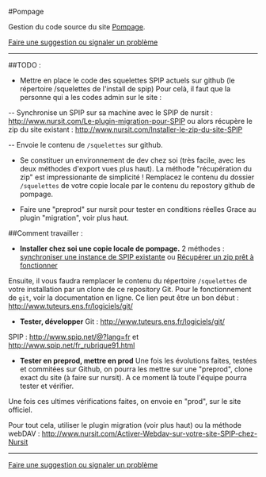 #Pompage

Gestion du code source du site [Pompage](htp://pompage.net/).

[Faire une suggestion ou signaler un problème](https://github.com/pompage/site/issues)

____

##TODO :

- Mettre en place le code des squelettes SPIP actuels sur github (le répertoire /squelettes de l'install de spip)
Pour celà, il faut que la personne qui a les codes admin sur le site :

-- Synchronise un SPIP sur sa machine avec le SPIP de nursit : http://www.nursit.com/Le-plugin-migration-pour-SPIP ou alors récupère le zip du site existant : http://www.nursit.com/Installer-le-zip-du-site-SPIP

-- Envoie le contenu de `/squelettes` sur github.

- Se constituer un environnement de dev chez soi (très facile, avec les deux méthodes d'export vues plus haut). La méthode "récupération du zip" est impressionante de simplicité !
Remplacez le contenu du dossier `/squelettes` de votre copie locale par le contenu du repostory github de pompage.

- Faire une "preprod" sur nursit pour tester en conditions réelles
Grace au plugin "migration", voir plus haut.

##Comment travailler :
- **Installer chez soi une copie locale de pompage.** 
2 méthodes : [synchroniser une instance de SPIP existante](http://www.nursit.com/Le-plugin-migration-pour-SPIP) ou [Récupérer un zip prêt à fonctionner](http://www.nursit.com/Installer-le-zip-du-site-SPIP)

Ensuite, il vous faudra remplacer le contenu du répertoire `/squelettes` de votre installation par un clone de ce repository Git. Pour le fonctionnement de `git`, voir la documentation en ligne. Ce lien peut être un bon début : http://www.tuteurs.ens.fr/logiciels/git/

- **Tester, développer**
Git : http://www.tuteurs.ens.fr/logiciels/git/

SPIP : http://www.spip.net/@?lang=fr et http://www.spip.net/fr_rubrique91.html

- **Tester en preprod, mettre en prod**
Une fois les évolutions faites, testées et commitées sur Github, on pourra les mettre sur une "preprod", clone exact du site (à faire sur nursit). A ce moment là toute l'équipe pourra tester et vérifier.

Une fois ces ultimes vérifications faites, on envoie en "prod", sur le site officiel.

Pour tout cela, utiliser le plugin migration (voir plus haut) ou la méthode webDAV : http://www.nursit.com/Activer-Webdav-sur-votre-site-SPIP-chez-Nursit

____

[Faire une suggestion ou signaler un problème](https://github.com/pompage/site/issues)
